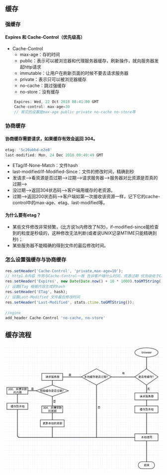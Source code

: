 ## 缓存
### 强缓存
#### Expires 和 Cache-Control（优先级高）
- Cache-Control
  - max-age：存的时间
  - public：表示可以被浏览器和代理服务器缓存，刷新操作，就向服务器发起http请求
  - immutable：让用户在刷新页面的时候不要去请求服务器
  - private：表示只可以被浏览器缓存
  - no-cache：跳过强缓存
  - no-store：没有缓存

```js
	Expires: Wed, 22 Oct 2018 08:41:00 GMT
	Cache-control: max-age=30
	// 常见的设置是max-age public private no-cache no-store等
```

### 协商缓存
#### 协商缓存需要请求，如果缓存有效会返回 304。
```js
etag: '5c20abbd-e2e8'
last-modified: Mon, 24 Dec 2018 09:49:49 GMT
```
- ETag/If-None-Match：文件hash
- last-modified/If-Modified-Since：文件的修改时间，精确到秒
- 发请求-->看资源是否过期-->过期-->请求服务器-->服务器对比资源是否真的过期-->
- 没过期-->返回304状态码-->客户端用缓存的老资源。
- 过期-->返回200状态码-->客户端如第一次接收该资源一样，记下它的cache-control中的max-age、etag、last-modified等。

#### 为什么要有etag？
- 某些文件修改非常频繁，(比方说1s内修改了N次)，if-modified-since能检查到的粒度是秒级的，这种修改无法判断(或者说UNIX记录MTIME只能精确到秒)；
- 某些服务器不能精确的得到文件的最后修改时间。

### 怎么设置强缓存与协商缓存
```js
res.setHeader('Cache-Control', 'private,max-age=10');
// http1.0内容 作用与Cache-Control一致 告诉客户端什么时间，资源过期 优先级低于Cache-Control
res.setHeader('Expires', new Date(Date.now() + 10 * 1000).toGMTString());
// 设置ETag 根据内容生成的hash
res.setHeader('ETag', hash);
// 设置Last-Modified 文件最后修改时间
res.setHeader('Last-Modified', stats.ctime.toGMTString());

//nginx
add_header Cache-Control 'no-cache, no-store'


```

## 缓存流程
![](../img/cache.png)